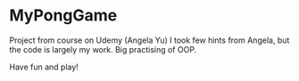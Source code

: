 # MyPongGame

Project from course on Udemy (Angela Yu)
I took few hints from Angela, but the code is largely my work.
Big practising of OOP.

Have fun and play! 
